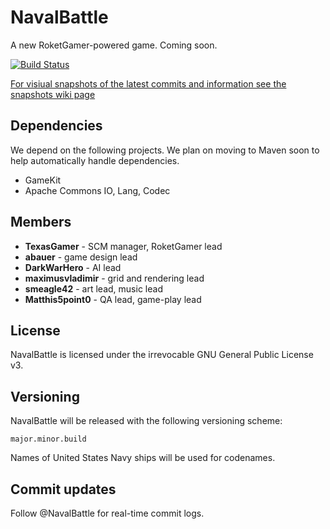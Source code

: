 NavalBattle
==========

A new RoketGamer-powered game. Coming soon.

[![Build Status](https://travis-ci.org/JPII/NavalBattle.png?branch=master)](https://travis-ci.org/JPII/NavalBattle)

[For visiual snapshots of the latest commits and information see the snapshots wiki page](https://github.com/JPII/NavalBattle/wiki/Snapshots)

## Dependencies
We depend on the following projects. We plan on moving to Maven soon to help automatically handle dependencies.
* GameKit
* Apache Commons IO, Lang, Codec

## Members
* **TexasGamer** - SCM manager, RoketGamer lead
* **abauer** - game design lead
* **DarkWarHero** - AI lead
* **maximusvladimir** - grid and rendering lead
* **smeagle42** - art lead, music lead
* **Matthis5point0** - QA lead, game-play lead

## License
NavalBattle is licensed under the irrevocable GNU General Public License v3.

## Versioning
NavalBattle will be released with the following versioning scheme:
    
    major.minor.build

Names of United States Navy ships will be used for codenames.

## Commit updates
Follow @NavalBattle for real-time commit logs.
